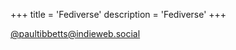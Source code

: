 +++
title = 'Fediverse'
description = 'Fediverse'
+++

[@paultibbetts@indieweb.social](https://indieweb.social/@paultibbetts)
